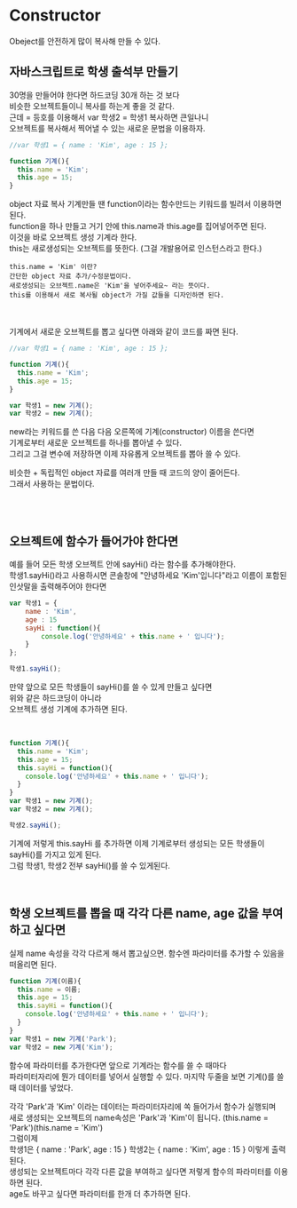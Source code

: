 # Constructor
Obeject를 안전하게 많이 복사해 만들 수 있다.  

## 자바스크립트로 학생 출석부 만들기
30명을 만들어야 한다면 하드코딩 30개 하는 것 보다  
비슷한 오브젝트들이니 복사를 하는게 좋을 것 같다.  
근데 = 등호를 이용해서 var 학생2 = 학생1 복사하면 큰일나니  
오브젝트를 복사해서 찍어낼 수 있는 새로운 문법을 이용하자.  
```javascript
//var 학생1 = { name : 'Kim', age : 15 };

function 기계(){
  this.name = 'Kim';
  this.age = 15;
}
```
object 자료 복사 기계만들 땐 function이라는 함수만드는 키워드를 빌려서 이용하면 된다.  
function을 하나 만들고 거기 안에 this.name과 this.age를 집어넣어주면 된다.  
이것을 바로 오브젝트 생성 기계라 한다.  
this는 새로생성되는 오브젝트를 뜻한다. (그걸 개발용어로 인스턴스라고 한다.)  
```
this.name = 'Kim' 이란?  
간단한 object 자료 추가/수정문법이다.  
새로생성되는 오브젝트.name은 'Kim'을 넣어주세요~ 라는 뜻이다.  
this를 이용해서 새로 복사될 object가 가질 값들을 디자인하면 된다.  
```

<br/><br/>
기계에서 새로운 오브젝트를 뽑고 싶다면 아래와 같이 코드를 짜면 된다.
```javascript
//var 학생1 = { name : 'Kim', age : 15 };

function 기계(){
  this.name = 'Kim';
  this.age = 15;
}

var 학생1 = new 기계();
var 학생2 = new 기계();
```
new라는 키워드를 쓴 다음 다음 오른쪽에 기계(constructor) 이름을 쓴다면  
기계로부터 새로운 오브젝트를 하나를 뽑아낼 수 있다.  
그리고 그걸 변수에 저장하면 이제 자유롭게 오브젝트를 뽑아 쓸 수 있다.  

비슷한 + 독립적인 object 자료를 여러개 만들 때 코드의 양이 줄어든다.  
그래서 사용하는 문법이다.  

<br/><br/>
## 오브젝트에 함수가 들어가야 한다면
예를 들어 모든 학생 오브젝트 안에 sayHi() 라는 함수를 추가해야한다.    
학생1.sayHi()라고 사용하시면 콘솔창에 "안녕하세요 'Kim'입니다"라고 이름이 포함된 인삿말을 출력해주어야 한다면  
```javascript
var 학생1 = { 
    name : 'Kim', 
    age : 15 
    sayHi : function(){
        console.log('안녕하세요' + this.name + ' 입니다');
    }
};

학생1.sayHi();
```
만약 앞으로 모든 학생들이 sayHi()를 쓸 수 있게 만들고 싶다면  
위와 같은 하드코딩이 아니라  
오브젝트 생성 기계에 추가하면 된다.  

<br/>

```javascript
function 기계(){
  this.name = 'Kim';
  this.age = 15;
  this.sayHi = function(){
    console.log('안녕하세요' + this.name + ' 입니다');
  }
}
var 학생1 = new 기계();
var 학생2 = new 기계();

학생2.sayHi();
```

기계에 저렇게 this.sayHi 를 추가하면 이제 기계로부터 생성되는 모든 학생들이 sayHi()를 가지고 있게 된다.  
그럼 학생1, 학생2 전부 sayHi()를 쓸 수 있게된다.  

<br/>

## 학생 오브젝트를 뽑을 때 각각 다른 name, age 값을 부여하고 싶다면
실제 name 속성을 각각 다르게 해서 뽑고싶으면. 
함수엔 파라미터를 추가할 수 있음을 떠올리면 된다. 

```javascript
function 기계(이름){
  this.name = 이름;
  this.age = 15;
  this.sayHi = function(){
    console.log('안녕하세요' + this.name + ' 입니다');
  }
}
var 학생1 = new 기계('Park');
var 학생2 = new 기계('Kim');
```

함수에 파라미터를 추가한다면 앞으로 기계라는 함수를 쓸 수 때마다  
파라미터자리에 뭔가 데이터를 넣어서 실행할 수 있다.
마지막 두줄을 보면 기계()를 쓸 때 데이터를 넣었다.  

각각 'Park'과 'Kim' 이라는 데이터는 파라미터자리에 쏙 들어가서 함수가 실행되며   
새로 생성되는 오브젝트의 name속성은 'Park'과 'Kim'이 됩니다. (this.name = 'Park')(this.name = 'Kim')  
그럼이제   
학생1은 { name : 'Park', age : 15 } 
학생2는 { name : 'Kim', age : 15 } 
이렇게 출력된다.  
생성되는 오브젝트마다 각각 다른 값을 부여하고 싶다면 저렇게 함수의 파라미터를 이용하면 된다.  
age도 바꾸고 싶다면 파라미터를 한개 더 추가하면 된다.  
